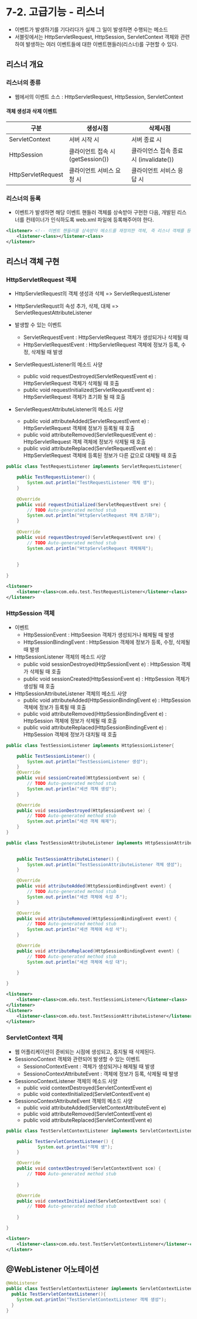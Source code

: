 # 7-2. 고급기능 - 리스너

- 이벤트가 발생하기를 기다리다가 실제 그 일이 발생하면 수행되는 메소드
- 서블릿에서는 HttpServletRequest, HttpSession, ServletContext 객체와 관련하여 발생하는 여러 이벤트들에 대한 이벤트핸들러(리스너)를 구현할 수 있다.

## 리스너 개요

### 리스너의 종류

- 웹에서의 이벤트 소스 :  HttpServletRequest, HttpSession, ServletContext

#### 객체 생성과 삭제 이벤트

| 구분               | 생성시점                          | 삭제시점                               |
| ------------------ | --------------------------------- | -------------------------------------- |
| ServletContext     | 서버 시작 시                      | 서버 종료 시                           |
| HttpSession        | 클라이언트 접속 시 (getSession()) | 클라이언스 접속 종료 시 (invalidate()) |
| HttpServletRequest | 클라이언트 서비스 요청 시         | 클라이언트 서비스 응답 시              |

### 리스너의 등록

- 이벤트가 발생하면 해당 이벤트 핸들러 객체를 상속받아 구현한 다음, 개발된 리스너를 컨테이너가 인식하도록 web.xml 파일에 등록해주어야 한다.

```xml
<listener> <!-- 이벤트 핸들러를 상속받아 메소드를 재정의한 객체, 즉 리스너 객체를 등록할 때 사용하는 태그 -->
	<listener-class></listener-class>
</listener>
```

## 리스너 객체 구현

### HttpServletRequest 객체

- HttpServletRequest의 객체 생성과 삭제 => ServletRequestListener
- HttpServletRequst의 속성 추가, 삭제, 대체 => ServletRequestAttributeListener

- 발생할 수 있는 이벤트
  - ServletRequestEvent : HttpServletRequest 객체가 생성되거나 삭제될 때
  - HttpServletRequestEvent : HttpServletRequest 객체에 정보가 등록, 수정, 삭제될 때 발생
- ServletRequestListener의 메소드 사양
  - public void requestDestroyed(ServletRequestEvent e) : HttpServletRequest 객체가 삭제될 때 호출
  - public void requestInitialized(ServletRequestEvent e) : HttpServletRequest 객체가 초기화 될 때 호출
- ServletRequestAttributeListener의 메소드 사양
  - public void attributeAdded(ServletRequestEvent e) : HttpServletRequest 객체에 정보가 등록될 때 호출
  - public void attributeRemoved(ServletRequestEvent e) : HttpServletRequest 객체 객체에 정보가 삭제될 때 호출
  - public void attributeReplaced(ServletRequestEvent e) : HttpServletRequest 객체에 등록된 정보가 다른 값으로 대체될 때 호출

```java
public class TestRequestListener implements ServletRequestListener{

	public TestRequestListener() {
		System.out.println("TestRequestListener 객체 생");
	}
	
	@Override
	public void requestInitialized(ServletRequestEvent sre) {
		// TODO Auto-generated method stub
		System.out.println("HttpServletRequest 객체 초기화");
	}
	
	@Override
	public void requestDestroyed(ServletRequestEvent sre) {
		// TODO Auto-generated method stub
		System.out.println("HttpServletRequest 객체해제");
		
	
	}
	
}
```

```xml
<listener>
	<listener-class>com.edu.test.TestRequestListener</listener-class>
</listener>
```

### HttpSession 객체

- 이벤트
  - HttpSessionEvent : HttpSeesion 객체가 생성되거나 해제될 때 발생
  - HttpSessionBindingEvent : HttpSession 객체에 정보가 등록, 수정, 삭제될 때 발생
- HttpSessionListener 객체의 메소드 사양
  - public void sessionDestroyed(HttpSessionEvent e) : HttpSession 객체가 삭제될 때 호출
  - public void sessionCreated(HttpSessionEvent e) : HttpSession 객체가 생성될 때 호출
- HttpSessionAttributeListener  객체의 메소드 사양
  - public void attributeAdded(HttpSessionBindingEvent e) : HttpSession 객체에 정보가 등록될 때 호출
  - public void attributeRemoved(HttpSessionBindingEvent e) : HttpSession 객체에 정보가 삭제될 때 호출
  - public void attributeReplaced(HttpSessionBindingEvent e) : HttpSession 객체에 정보가 대치될 때 호출

```java
public class TestSessionListener implements HttpSessionListener{

	public TestSessionListener() {
		System.out.println("TestSessionListener 생성");
	}
	@Override
	public void sessionCreated(HttpSessionEvent se) {
		// TODO Auto-generated method stub
		System.out.println("세션 객체 생성");
	}

	@Override
	public void sessionDestroyed(HttpSessionEvent se) {
		// TODO Auto-generated method stub
		System.out.println("세션 객체 해제");
	}
}

public class TestSessionAttributeListener implements HttpSessionAttributeListener{

	
	public TestSessionAttributeListener() {
		System.out.println("TestSessionAttributeListener 객체 생성");
	}

	@Override
	public void attributeAdded(HttpSessionBindingEvent event) {
		// TODO Auto-generated method stub
		System.out.println("세션 객체에 속성 추");
	}

	@Override
	public void attributeRemoved(HttpSessionBindingEvent event) {
		// TODO Auto-generated method stub
		System.out.println("세션 객체에 속성 삭");
	}

	@Override
	public void attributeReplaced(HttpSessionBindingEvent event) {
		// TODO Auto-generated method stub
		System.out.println("세션 객체에 속성 대");
		
	}

}
```

```xml
<listener>
	<listener-class>com.edu.test.TestSessionListener</listener-class>
</listener>
<listener>
	<listener-class>com.edu.test.TestSessionAttributeListener</listener-class>
</listener>
```

### ServletContext 객체

- 웹 어플리케이션이 준비되는 시점에 생성되고, 중지될 때 삭제된다.
- SessionoContext 객체와 관련되어 발생할 수 있는 이벤트
  - SessionoContextEvent : 객체가 생성되거나 해제될 때 발생
  - SessionoContextAttributeEvent : 객체에 정보가 등록, 삭제될 때 발생
- SessionoContextListener 객체의 메소드 사양
  - public void contextDestroyed(ServletContextEvent e)
  - public void contextInitialized(ServletContextEvent e)
- SessionoContextAttributeEvent 객체의 메소드 사양
  - public void attributeAdded(ServletContextAttributeEvent e)
  - public void attributeRemoved(ServletContextEvent e)
  - public void attributeReplaced(ServletContextEvent e)

```java
public class TestServletContextListener implements ServletContextListener{

	public TestServletContextListener() {
			System.out.println("객체 생");
	}

	@Override
	public void contextDestroyed(ServletContextEvent sce) {
		// TODO Auto-generated method stub
		
	}

	@Override
	public void contextInitialized(ServletContextEvent sce) {
		// TODO Auto-generated method stub
		
	}

}
```

```xml
<listenr>
	<listener-class>com.edu.test.TestServletContextListener</listener-class>
</listenr>
```

## @WebListener 어노테이션

```java
@WebListener
public class TestServletContextListener implements ServletContextListener{
  public TestServletContextListener(){
    System.out.println("TestServletContextListener 객체 생성");
  }
}
```



